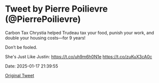 # Tweet by Pierre Poilievre (@PierrePoilievre)

Carbon Tax Chrystia helped Trudeau tax your food, punish your work, and double your housing costs—for 9 years!

Don’t be fooled.

She's Just Like Justin: https://t.co/uh9m6h0N1e https://t.co/zuKuX3cA0c

Date: 2025-01-17 21:39:55

[Original Tweet](https://x.com/PierrePoilievre/status/1880369483782508722)
